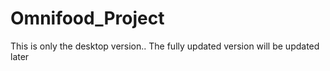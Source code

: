 # Omnifood_Project
This is only the desktop version.. The fully updated version will be updated later

